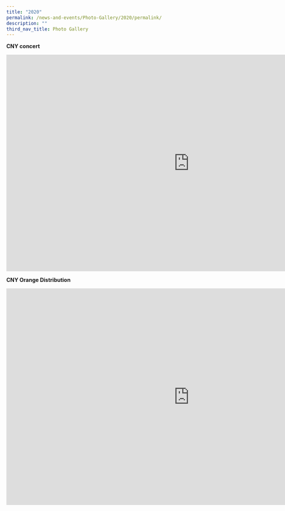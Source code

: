 ```yaml
---
title: "2020"
permalink: /news-and-events/Photo-Gallery/2020/permalink/
description: ""
third_nav_title: Photo Gallery
---
```

**CNY concert**
<iframe src="https://docs.google.com/presentation/d/e/2PACX-1vSMpzlOxPLvJj2M7qNexBhowZz7xqjMPGVPPGuiv4Pm7cQBAPvxrcmGHS0vfQQVr3W5W1S2bXDzm51b/embed?start=false&amp;loop=false&amp;delayms=3000" frameborder="0" width="960" height="569" allowfullscreen="true"></iframe>

**CNY Orange Distribution**
<iframe allowfullscreen="true" height="569" width="960" frameborder="0" src="https://docs.google.com/presentation/d/e/2PACX-1vSTO4Nj8PBV3sG98OcRs5oAva9LGSyZX0bkTcBPhwHBBbrGH2c6tsyHs6hYgtpdAVyD-ROASIxAsQ-t/embed?start=false&amp;loop=false&amp;delayms=3000"></iframe>

